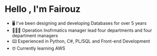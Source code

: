 
# Hello , I'm Fairouz 
  - 🖥️ I've been designing and developing Databases for over 5 years
  - 👩🏼‍💻 Operation Inofrmatics manager lead four departments and four department managers
  - ⌨️ Experienced in Python, C#, PL/SQL and Front-end Development
  - 🤓 Currently learning AWS
